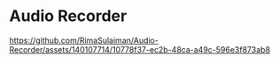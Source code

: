 # Audio Recorder

https://github.com/RimaSulaiman/Audio-Recorder/assets/140107714/10778f37-ec2b-48ca-a49c-596e3f873ab8

